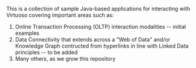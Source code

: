 This is a collection of sample Java-based applications for interacting with Virtuoso covering important areas such as:

1. Online Transaction Processing (OLTP) interaction modalities -- initial examples
2. Data Connectivity that extends across a "Web of Data" and/or Knowledge Graph contructed from hyperlinks in line with Linked Data principles -- to be added
3. Many others, as we grow this repository
